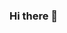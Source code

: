 ### Hi there 👋

<!--
**Witcher906/Witcher906** is a ✨ _special_ ✨ repository because its `README.md` (this file) appears on your GitHub profile.

Here are some ideas to get you started:

- 🔭 I’m currently working on a login and registration system
- 🌱 I’m currently learning C++
- 👯 I’m looking to collaborate on ...
- 📫 How to reach me: alwayslaugh626@gmail.com
- ⚡ Fun fact: C++ is the best programming language.
-->

